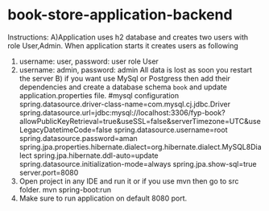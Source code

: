# book-store-application-backend
Instructions:
A)Application uses h2 database and creates two users with role User,Admin. When application starts it creates users as following
1) username: user, password: user role User
2) username: admin, password: admin 
All data is lost as soon you restart the server
B) if you want use MySql or Postgress then add their dependencies and create a database schema `book` and update application.properties file.
#mysql configuration
spring.datasource.driver-class-name=com.mysql.cj.jdbc.Driver
spring.datasource.url=jdbc:mysql://localhost:3306/fyp-book?allowPublicKeyRetrieval=true&useSSL=false&serverTimezone=UTC&useLegacyDatetimeCode=false
spring.datasource.username=root
spring.datasource.password=aman
spring.jpa.properties.hibernate.dialect=org.hibernate.dialect.MySQL8Dialect
spring.jpa.hibernate.ddl-auto=update
spring.datasource.initialization-mode=always
spring.jpa.show-sql=true
server.port=8080
1) Open project in any IDE and run it or if you use mvn then go to src folder. mvn spring-boot:run
2) Make sure to run application  on default 8080 port.
